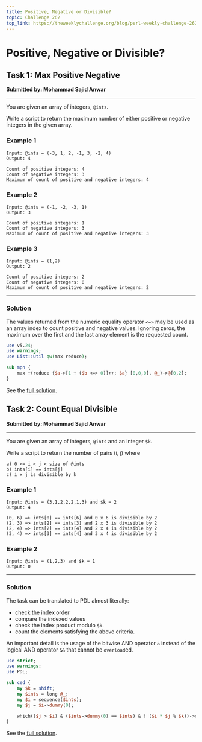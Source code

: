 ```yaml
---
title: Positive, Negative or Divisible?
topic: Challenge 262
top_link: https://theweeklychallenge.org/blog/perl-weekly-challenge-262
---
```

# Positive, Negative or Divisible?
## Task 1: Max Positive Negative
**Submitted by: Mohammad Sajid Anwar**

---
You are given an array of integers, `@ints`.

Write a script to return the maximum number of either positive or negative integers in the given array.

### Example 1
```
Input: @ints = (-3, 1, 2, -1, 3, -2, 4)
Output: 4

Count of positive integers: 4
Count of negative integers: 3
Maximum of count of positive and negative integers: 4
```
### Example 2
```
Input: @ints = (-1, -2, -3, 1)
Output: 3

Count of positive integers: 1
Count of negative integers: 3
Maximum of count of positive and negative integers: 3
```
### Example 3
```
Input: @ints = (1,2)
Output: 2

Count of positive integers: 2
Count of negative integers: 0
Maximum of count of positive and negative integers: 2
```
---
### Solution
The values returned from the numeric equality operator `<=>` may be used as an array index to count positive and negative values.
Ignoring zeros, the maximum over the first and the last array element is the requested count.
```perl
use v5.24;
use warnings;
use List::Util qw(max reduce);

sub mpn {
    max +(reduce {$a->[1 + ($b <=> 0)]++; $a} [0,0,0], @_)->@[0,2];
}
```
See the [full solution](https://github.com/manwar/perlweeklychallenge-club/blob/master/challenge-262/jo-37/perl/ch-1.pl).

## Task 2: Count Equal Divisible
**Submitted by: Mohammad Sajid Anwar**

---
You are given an array of integers, `@ints` and an integer `$k`.

Write a script to return the number of pairs (i, j) where

```
a) 0 <= i < j < size of @ints
b) ints[i] == ints[j]
c) i x j is divisible by k
```
### Example 1
```
Input: @ints = (3,1,2,2,2,1,3) and $k = 2
Output: 4

(0, 6) => ints[0] == ints[6] and 0 x 6 is divisible by 2
(2, 3) => ints[2] == ints[3] and 2 x 3 is divisible by 2
(2, 4) => ints[2] == ints[4] and 2 x 4 is divisible by 2
(3, 4) => ints[3] == ints[4] and 3 x 4 is divisible by 2
```
### Example 2
```
Input: @ints = (1,2,3) and $k = 1
Output: 0
```
---
### Solution
The task can be translated to PDL almost literally:

- check the index order
- compare the indexed values
- check the index product modulo `$k`.
- count the elements satisfying the above criteria.

An important detail is the usage of the bitwise AND operator `&` instead of the logical AND operator `&&` that cannot be `overload`ed.

```perl
use strict;
use warnings;
use PDL;

sub ced {
    my $k = shift;
    my $ints = long @_;
    my $i = sequence($ints);
    my $j = $i->dummy(0);

    which(($j > $i) & ($ints->dummy(0) == $ints) & ! ($i * $j % $k))->nelem;
}
```
See the [full solution](https://github.com/manwar/perlweeklychallenge-club/blob/master/challenge-262/jo-37/perl/ch-2.pl).
